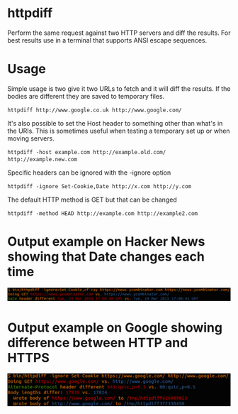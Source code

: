 # httpdiff

Perform the same request against two HTTP servers and diff the results. For
best results use in a terminal that supports ANSI escape sequences.



# Usage

Simple usage is two give it two URLs to fetch and it will diff the results. If
the bodies are different they are saved to temporary files.

    httpdiff http://www.google.co.uk http://www.google.com/

It's also possible to set the Host header to something other than what's in
the URIs. This is sometimes useful when testing a temporary set up or when
moving servers.

    httpdiff -host example.com http://example.old.com/ http://example.new.com

Specific headers can be ignored with the -ignore option

    httpdiff -ignore Set-Cookie,Date http://x.com http://y.com

The default HTTP method is GET but that can be changed

    httpdiff -method HEAD http://example.com http://example2.com

# Output example on Hacker News showing that Date changes each time

![HN](doc/example.png "Checking two GETs of HN")

# Output example on Google showing difference between HTTP and HTTPS

![HN](doc/example2.png "HTTP vs. HTTPS")
